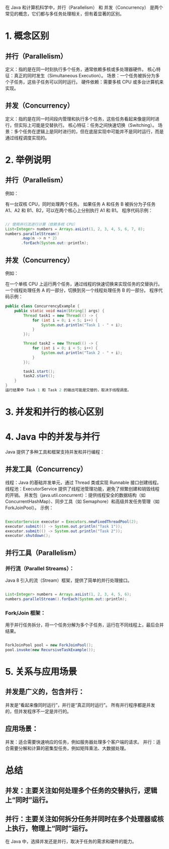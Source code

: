 在 Java 和计算机科学中，并行（Parallelism） 和 并发（Concurrency） 是两个常见的概念，它们都与多任务处理相关，但有着显著的区别。

# 1. 概念区别

## 并行（Parallelism）
定义：指的是在同一时刻执行多个任务，通常依赖多核或多处理器硬件。
核心特征：真正的同时发生（Simultaneous Execution）。
场景：一个任务被拆分为多个子任务，这些子任务可以同时运行。
硬件依赖：需要多核 CPU 或多台计算机来实现。

## 并发（Concurrency）
定义：指的是在同一时间段内管理和执行多个任务，这些任务看起来像是同时进行，但实际上可能是交替执行。
核心特征：任务之间快速切换（Switching）。
场景：多个任务在逻辑上是同时进行的，但在底层实现中可能并不是同时运行，而是通过线程调度实现的。

# 2. 举例说明

## 并行（Parallelism）
例如：

有一台双核 CPU，同时处理两个任务。
如果任务 A 和任务 B 被拆分为子任务 A1、A2 和 B1、B2，可以在两个核心上分别执行 A1 和 B1。
程序代码示例：

```java

// 使用并行流进行计算（依赖多核 CPU）
List<Integer> numbers = Arrays.asList(1, 2, 3, 4, 5, 6, 7, 8);
numbers.parallelStream()
       .map(n -> n * 2)
       .forEach(System.out::println);
```

## 并发（Concurrency）
例如：

在一个单核 CPU 上运行两个任务，通过线程的快速切换来实现任务的交替执行。
一个线程处理任务 A 的一部分，切换到另一个线程处理任务 B 的一部分。
程序代码示例：

``` java
public class ConcurrencyExample {
    public static void main(String[] args) {
        Thread task1 = new Thread(() -> {
            for (int i = 0; i < 5; i++) {
                System.out.println("Task 1 - " + i);
            }
        });

        Thread task2 = new Thread(() -> {
            for (int i = 0; i < 5; i++) {
                System.out.println("Task 2 - " + i);
            }
        });

        task1.start();
        task2.start();
    }
}
运行结果中 Task 1 和 Task 2 的输出可能是交替的，取决于线程调度。
```
# 3. 并发和并行的核心区别


# 4. Java 中的并发与并行

Java 提供了多种工具和框架支持并发和并行编程：

## 并发工具（Concurrency）

线程：Java 的基础并发单元，通过 Thread 类或实现 Runnable 接口创建线程。
线程池：ExecutorService 提供了线程池管理功能，避免了频繁创建和销毁线程的开销。
并发包（java.util.concurrent）：提供线程安全的数据结构（如 ConcurrentHashMap）、同步工具（如 Semaphore）和高级并发任务管理（如 ForkJoinPool）。
示例：

```java

ExecutorService executor = Executors.newFixedThreadPool(2);
executor.submit(() -> System.out.println("Task 1"));
executor.submit(() -> System.out.println("Task 2"));
executor.shutdown();
```
## 并行工具（Parallelism）

### 并行流（Parallel Streams）：
Java 8 引入的流（Stream）框架，提供了简单的并行处理接口。

```java

List<Integer> numbers = Arrays.asList(1, 2, 3, 4, 5, 6);
numbers.parallelStream().forEach(System.out::println);
```
### Fork/Join 框架：
用于并行任务拆分，将一个任务分解为多个子任务，运行在不同线程上，最后合并结果。

```java

ForkJoinPool pool = new ForkJoinPool();
pool.invoke(new RecursiveTaskExample());
```
# 5. 关系与应用场景

## 并发是广义的，包含并行：

并发是“看起来像同时运行”，并行是“真正同时运行”。
所有并行程序都是并发的，但并发程序不一定是并行的。

## 应用场景：

并发：适合需要快速响应的任务，例如服务器处理多个客户端的请求。
并行：适合需要分解和计算的密集型任务，例如矩阵乘法、大数据处理。

# 总结
## 并发：主要关注如何处理多个任务的交替执行，逻辑上“同时”运行。
## 并行：主要关注如何拆分任务并同时在多个处理器或核上执行，物理上“同时”运行。

在 Java 中，选择并发还是并行，取决于任务的需求和硬件的能力。
